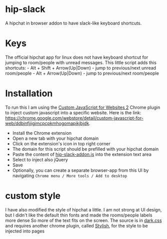 # hip-slack
A hipchat in browser addon to have slack-like keyboard shortcuts.

# Keys
The official hipchat app for linux does not have keyboard shortcut for jumping to room/people with unread messages. This little script adds this shortcuts:
    - Alt + Shift + Arrow(Up|Down) - jump to previous/next unread room/people
    - Alt + Arrow(Up|Down) - jump to previous/next room/people

# Installation
To run this I am using the [Custom JavaScript for Websites 2](https://chrome.google.com/webstore/detail/custom-javascript-for-web/ddbjnfjiigjmcpcpkmhogomapikjbjdk) Chrome plugin to inject custom javascript into a specific website. Here is the link: https://chrome.google.com/webstore/detail/custom-javascript-for-web/ddbjnfjiigjmcpcpkmhogomapikjbjdk.

- Install the Chrome extension
- Open a new tab with your hipchat domain
- Click on the extension's icon in top right corner
- The domain for this script should be prefilled with your hipchat domain
- Paste the content of [hip-slack-addon.js](./hip-slack-addon.js) into the extension text area
- Select to inject also jQuery
- Save
- Optionally, you can create a separate browser-app from this UI by navigating `Chrome menu / More tools / Add to desktop`

# custom style
I have also modified the style of hipchat a little. I am not strong at UI design, but I didn't like the default thin fonts and made the rooms/people labels more dense So more of the text fits on the screen. The source is in [dark.css](./dark.css) and requires another chrome plugin, called [Stylish](https://chrome.google.com/webstore/detail/stylish-custom-themes-for/fjnbnpbmkenffdnngjfgmeleoegfcffe?utm_source=chrome-app-launcher-info-dialog), for the style to be injected into pages
